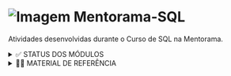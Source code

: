 # ![Imagem](https://user-images.githubusercontent.com/72770754/227396676-207a6e72-7dbc-4404-baba-19b992ce4507.png)   Mentorama-SQL

 Atividades desenvolvidas durante o Curso de SQL na Mentorama.

<details><summary> ✅ STATUS DOS MÓDULOS </summary>

<p>

- [x] Módulo 1: Introdução aos bancos de dados e à linguagem SQL
- [x] Módulo 2: Consultas SELECT
- [x] Módulo 3: Filtros WHERE
- [x] Módulo 4: Ordenação e Agrupamento
- [x] Módulo 5: Funções de Agregação
- [x] Módulo 6: Cláusula CASE
- [x] Módulo 7: Relacionamentos e INNER JOIN
- [x] Módulo 8: Relacionamentos Avançados
- [x] Módulo 9: Subconsultas e tabelas temporárias
- [x] Módulo 10: Funções de Janela
- [x] Módulo 11: Funções Avançadas: Datas e Strings
- [x] Módulo 12: Linguagem de definição de dados
- [x] Módulo 13: Linguagem de manipulação de dados
- [x] Módulo 14: Desempenho do OBD e design do sistema
- [x] Módulo 15: Controle de nível de acesso
- [x] Módulo 16: Softwares de banco de dados
- [x] Módulo 17: Projeto Final


  </p>

</details>


 <details><summary> 👩‍💻 MATERIAL DE REFERÊNCIA </summary>

<p>

1) **MySQL**: disponível em https://www.mysql.com

2) Instalação do **MySQL Community Edition**:   
      2.1) **MySQL Server v.8.0.22** disponível em https://dev.mysql.com/downloads/mysql/
 
      2.2) **MySQL Workbench v8.0.22** disponível em https://dev.mysql.com/downloads/workbench/

3) **Base de dados Sakila** disponível em https://dev.mysql.com/doc/sakila/en/sakila-installation.html
 
  </p>

</details>
